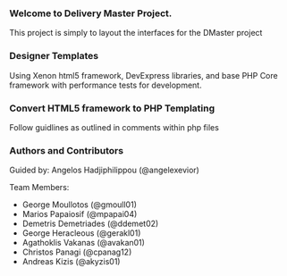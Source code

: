### Welcome to Delivery Master Project.
This project is simply to layout the interfaces for the DMaster project

### Designer Templates
Using Xenon html5 framework, DevExpress libraries, and base PHP Core framework with performance tests for development.

### Convert HTML5 framework to PHP Templating
Follow guidlines as outlined in comments within php files

### Authors and Contributors
Guided by: Angelos Hadjiphilippou (@angelexevior) 

Team Members: 

- George Moullotos (@gmoull01)
- Marios Papaiosif (@mpapai04)
- Demetris Demetriades (@ddemet02)
- George Heracleous (@gerakl01)
- Agathoklis Vakanas (@avakan01)
- Christos Panagi (@cpanag12)
- Andreas Kizis (@akyzis01)
